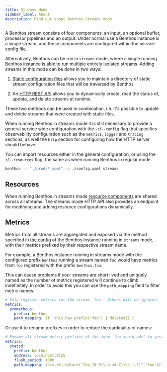```yaml
---
title: Streams Mode
sidebar_label: About
description: Find out about Benthos Streams mode
---
```


A Benthos stream consists of four components; an input, an optional buffer, processor pipelines and an output. Under normal use a Benthos instance is a single stream, and these components are configured within the service config file.

Alternatively, Benthos can be run in `streams` mode, where a single running Benthos instance is able to run multiple entirely isolated streams. Adding streams in this mode can be done in two ways:

1. [Static configuration files][static-files] allows you to maintain a directory of static stream configuration files that will be traversed by Benthos.

2. An [HTTP REST API][rest-api] allows you to dynamically create, read the status of, update, and delete streams at runtime.

These two methods can be used in combination, i.e. it's possible to update and delete streams that were created with static files.

When running Benthos in streams mode it is still necessary to provide a general service wide configuration with the `-c`/`--config` flag that specifies observability configuration such as the `metrics`, `logger` and `tracing` sections, as well the `http` section for configuring how the HTTP server should behave.

You can import resources either in the general configuration, or using the `-r`/`--resources` flag, the same as when running Benthos in regular mode.

```sh
benthos -r "./prod/*.yaml" -c ./config.yaml streams
```

## Resources

When running Benthos in streams mode [resource components][resources] are shared across all streams. The streams mode HTTP API also provides an endpoint for modifying and adding resource configurations dynamically.

## Metrics

Metrics from all streams are aggregated and exposed via the method specified in [the config][metrics] of the Benthos instance running in `streams` mode, with their metrics prefixed by their respective stream name.

For example, a Benthos instance running in streams mode with the configured prefix `benthos` running a stream named `foo` would have metrics from `foo` registered with the prefix `benthos.foo`.

This can cause problems if your streams are short lived and uniquely named as the number of metrics registered will continue to climb indefinitely. In order to avoid this you can use the `path_mapping` field to filter metric names.

```yaml
# Only register metrics for the stream `foo`. Others will be ignored.
metrics:
  prometheus:
    prefix: benthos
    path_mapping: if !this.has_prefix("foo") { deleted() }
```

Or use it to rename prefixes in order to reduce the cardinality of names:

```yaml
# Rename all stream metric prefixes of the form `foo_<uuid_v4>` to just `foo`.
metrics:
  statsd:
    prefix: benthos
    address: localhost:8125
    flush_period: 100m
    path_mapping: this.re_replace("foo_[0-9\\-a-zA-Z]+\\.(.*)","foo.$1")
```

[static-files]: /docs/guides/streams_mode/using_config_files
[rest-api]: /docs/guides/streams_mode/using_rest_api
[metrics]: /docs/components/metrics/about
[resources]: /docs/configuration/resources
